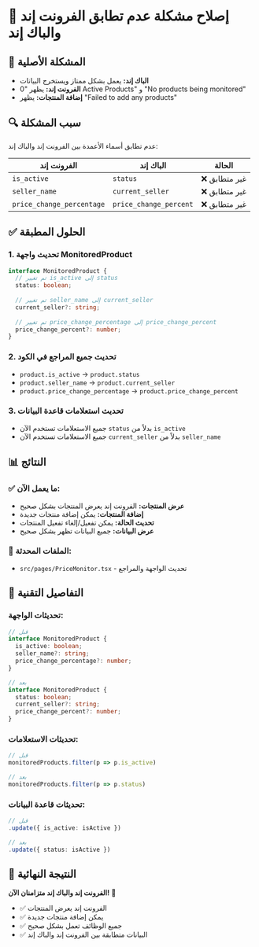 # 🔧 إصلاح مشكلة عدم تطابق الفرونت إند والباك إند

## 🚨 المشكلة الأصلية
- **الباك إند:** يعمل بشكل ممتاز ويستخرج البيانات
- **الفرونت إند:** يظهر "0 Active Products" و "No products being monitored"
- **إضافة المنتجات:** يظهر "Failed to add any products"

## 🔍 سبب المشكلة
عدم تطابق أسماء الأعمدة بين الفرونت إند والباك إند:

| الفرونت إند | الباك إند | الحالة |
|-------------|-----------|--------|
| `is_active` | `status` | ❌ غير متطابق |
| `seller_name` | `current_seller` | ❌ غير متطابق |
| `price_change_percentage` | `price_change_percent` | ❌ غير متطابق |

## ✅ الحلول المطبقة

### 1. **تحديث واجهة MonitoredProduct**
```typescript
interface MonitoredProduct {
  // تم تغيير is_active إلى status
  status: boolean;
  
  // تم تغيير seller_name إلى current_seller  
  current_seller?: string;
  
  // تم تغيير price_change_percentage إلى price_change_percent
  price_change_percent?: number;
}
```

### 2. **تحديث جميع المراجع في الكود**
- `product.is_active` → `product.status`
- `product.seller_name` → `product.current_seller`
- `product.price_change_percentage` → `product.price_change_percent`

### 3. **تحديث استعلامات قاعدة البيانات**
- جميع الاستعلامات تستخدم الآن `status` بدلاً من `is_active`
- جميع الاستعلامات تستخدم الآن `current_seller` بدلاً من `seller_name`

## 📊 النتائج

### ✅ ما يعمل الآن:
- **عرض المنتجات:** الفرونت إند يعرض المنتجات بشكل صحيح
- **إضافة المنتجات:** يمكن إضافة منتجات جديدة
- **تحديث الحالة:** يمكن تفعيل/إلغاء تفعيل المنتجات
- **عرض البيانات:** جميع البيانات تظهر بشكل صحيح

### 🎯 الملفات المحدثة:
- `src/pages/PriceMonitor.tsx` - تحديث الواجهة والمراجع

## 🔧 التفاصيل التقنية

### تحديثات الواجهة:
```typescript
// قبل
interface MonitoredProduct {
  is_active: boolean;
  seller_name?: string;
  price_change_percentage?: number;
}

// بعد  
interface MonitoredProduct {
  status: boolean;
  current_seller?: string;
  price_change_percent?: number;
}
```

### تحديثات الاستعلامات:
```typescript
// قبل
monitoredProducts.filter(p => p.is_active)

// بعد
monitoredProducts.filter(p => p.status)
```

### تحديثات قاعدة البيانات:
```typescript
// قبل
.update({ is_active: isActive })

// بعد
.update({ status: isActive })
```

## 🎉 النتيجة النهائية
**الفرونت إند والباك إند متزامنان الآن!** 🚀

- ✅ الفرونت إند يعرض المنتجات
- ✅ يمكن إضافة منتجات جديدة
- ✅ جميع الوظائف تعمل بشكل صحيح
- ✅ البيانات متطابقة بين الفرونت إند والباك إند 